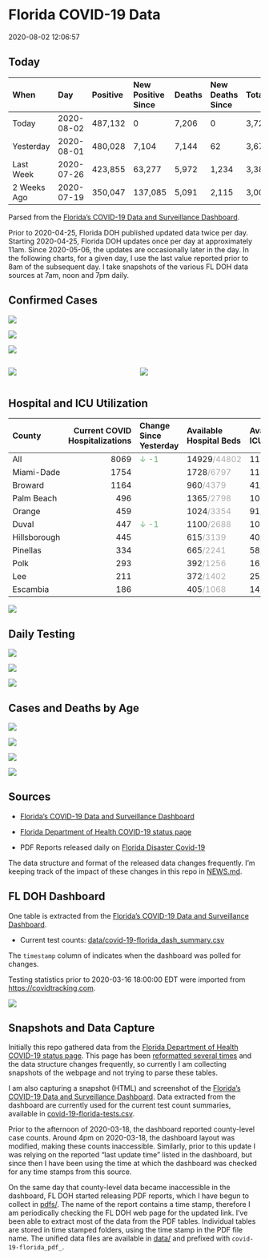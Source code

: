 Florida COVID-19 Data
================
2020-08-02 12:06:57

## Today

| When        | Day        | Positive | New Positive Since | Deaths | New Deaths Since | Total     |
| :---------- | :--------- | :------- | :----------------- | :----- | :--------------- | :-------- |
| Today       | 2020-08-02 | 487,132  | 0                  | 7,206  | 0                | 3,720,997 |
| Yesterday   | 2020-08-01 | 480,028  | 7,104              | 7,144  | 62               | 3,679,443 |
| Last Week   | 2020-07-26 | 423,855  | 63,277             | 5,972  | 1,234            | 3,386,503 |
| 2 Weeks Ago | 2020-07-19 | 350,047  | 137,085            | 5,091  | 2,115            | 3,002,641 |

Parsed from the [Florida’s COVID-19 Data and Surveillance
Dashboard](https://fdoh.maps.arcgis.com/apps/opsdashboard/index.html#/8d0de33f260d444c852a615dc7837c86).

Prior to 2020-04-25, Florida DOH published updated data twice per day.
Starting 2020-04-25, Florida DOH updates once per day at approximately
11am. Since 2020-05-06, the updates are occasionally later in the day.
In the following charts, for a given day, I use the last value reported
prior to 8am of the subsequent day. I take snapshots of the various FL
DOH data sources at 7am, noon and 7pm daily.

## Confirmed Cases

![](plots/covid-19-florida-daily-test-changes.png)

![](plots/covid-19-florida-deaths-by-day.png)

![](plots/covid-19-florida-county-top-6.png)

<div class="columns">

<div class="column is-full-mobile">

![](plots/covid-19-florida-testing.png)

</div>

<div class="column is-full-mobile">

![](plots/covid-19-florida-total-positive.png)

</div>

</div>

## Hospital and ICU Utilization

| County       | Current COVID Hospitalizations | Change Since Yesterday                   | Available Hospital Beds                      | Available ICU Beds                         |
| :----------- | -----------------------------: | :--------------------------------------- | :------------------------------------------- | :----------------------------------------- |
| All          |                           8069 | <span style="color: #6BAA75">↓ -1</span> | 14929<span style="color: #aaa">/44802</span> | 1110<span style="color: #aaa">/5079</span> |
| Miami-Dade   |                           1754 |                                          | 1728<span style="color: #aaa">/6797</span>   | 114<span style="color: #aaa">/880</span>   |
| Broward      |                           1164 |                                          | 960<span style="color: #aaa">/4379</span>    | 41<span style="color: #aaa">/472</span>    |
| Palm Beach   |                            496 |                                          | 1365<span style="color: #aaa">/2798</span>   | 107<span style="color: #aaa">/322</span>   |
| Orange       |                            459 |                                          | 1024<span style="color: #aaa">/3354</span>   | 91<span style="color: #aaa">/281</span>    |
| Duval        |                            447 | <span style="color: #6BAA75">↓ -1</span> | 1100<span style="color: #aaa">/2688</span>   | 103<span style="color: #aaa">/334</span>   |
| Hillsborough |                            445 |                                          | 615<span style="color: #aaa">/3139</span>    | 40<span style="color: #aaa">/339</span>    |
| Pinellas     |                            334 |                                          | 665<span style="color: #aaa">/2241</span>    | 58<span style="color: #aaa">/236</span>    |
| Polk         |                            293 |                                          | 392<span style="color: #aaa">/1256</span>    | 16<span style="color: #aaa">/134</span>    |
| Lee          |                            211 |                                          | 372<span style="color: #aaa">/1402</span>    | 25<span style="color: #aaa">/116</span>    |
| Escambia     |                            186 |                                          | 405<span style="color: #aaa">/1068</span>    | 14<span style="color: #aaa">/133</span>    |

![](plots/covid-19-florida-icu-usage.png)

## Daily Testing

![](plots/covid-19-florida-tests-per-case.png)

<!-- ![](plots/covid-19-florida-change-new-cases.png) -->

![](plots/covid-19-florida-tests-percent-positive.png)

![](plots/covid-19-florida-test-and-case-growth.png)

## Cases and Deaths by Age

![](plots/covid-19-florida-weekly-events-by-age.png)

![](plots/covid-19-florida-age.png)

![](plots/covid-19-florida-age-deaths.png)

![](plots/covid-19-florida-age-sex.png)

## Sources

  - [Florida’s COVID-19 Data and Surveillance
    Dashboard](https://fdoh.maps.arcgis.com/apps/opsdashboard/index.html#/8d0de33f260d444c852a615dc7837c86)

  - [Florida Department of Health COVID-19 status
    page](http://www.floridahealth.gov/diseases-and-conditions/COVID-19/)

  - PDF Reports released daily on [Florida Disaster
    Covid-19](http://www.floridahealth.gov/diseases-and-conditions/COVID-19/)

The data structure and format of the released data changes frequently.
I’m keeping track of the impact of these changes in this repo in
[NEWS.md](NEWS.md).

## FL DOH Dashboard

One table is extracted from the [Florida’s COVID-19 Data and
Surveillance
Dashboard](https://fdoh.maps.arcgis.com/apps/opsdashboard/index.html#/8d0de33f260d444c852a615dc7837c86).

  - Current test counts:
    [data/covid-19-florida\_dash\_summary.csv](data/covid-19-florida_dash_summary.csv)

The `timestamp` column of indicates when the dashboard was polled for
changes.

Testing statistics prior to 2020-03-16 18:00:00 EDT were imported from
<https://covidtracking.com>.

![](screenshots/fodh_maps_arcgis_com__apps__opsdashboard.png)

## Snapshots and Data Capture

Initially this repo gathered data from the [Florida Department of Health
COVID-19 status
page](http://www.floridahealth.gov/diseases-and-conditions/COVID-19/).
This page has been [reformatted several
times](screenshots/floridahealth_gov__diseases-and-conditions__COVID-19.png)
and the data structure changes frequently, so currently I am collecting
snapshots of the webpage and not trying to parse these tables.

I am also capturing a snapshot (HTML) and screenshot of the [Florida’s
COVID-19 Data and Surveillance
Dashboard](https://fdoh.maps.arcgis.com/apps/opsdashboard/index.html#/8d0de33f260d444c852a615dc7837c86).
Data extracted from the dashboard are currently used for the current
test count summaries, available in
[covid-19-florida-tests.csv](covid-19-florida-tests.csv).

Prior to the afternoon of 2020-03-18, the dashboard reported
county-level case counts. Around 4pm on 2020-03-18, the dashboard layout
was modified, making these counts inaccessible. Similarly, prior to this
update I was relying on the reported “last update time” listed in the
dashboard, but since then I have been using the time at which the
dashboard was checked for any time stamps from this source.

On the same day that county-level data became inaccessible in the
dashboard, FL DOH started releasing PDF reports, which I have begun to
collect in [pdfs/](pdfs/). The name of the report contains a time stamp,
therefore I am periodically checking the FL DOH web page for the updated
link. I’ve been able to extract most of the data from the PDF tables.
Individual tables are stored in time stamped folders, using the time
stamp in the PDF file name. The unified data files are available in
[data/](data/) and prefixed with `covid-19-florida_pdf_`.
